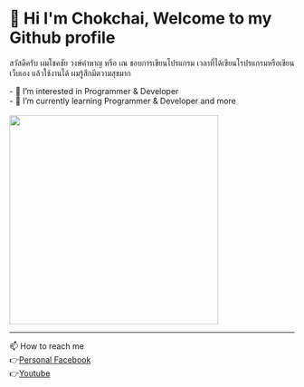 <h1>👋 Hi I'm Chokchai, Welcome to my Github profile </h1>
<p>สวัสดีครับ ผมโชคชัย วงษ์คำหาญ หรือ เณ ชอบการเขียนโปรแกรม เวลาที่ได้เขียนโรปรแกรมหรือเขียนเว็บเอง แล้วใช้งานได้ ผมรู้สึกมีตวามสุขมาก</p>
- 👀 I’m interested in Programmer & Developer <br>
- 🌱 I’m currently learning Programmer & Developer and more <br>

 <br>
<img src="https://user-images.githubusercontent.com/118688816/204085281-7a454aad-8a83-4fc8-8e89-cd4bd8b338bd.png" height="369">

<hr>
📫 How to reach me <br>
👉<a href="">Personal Facebook<a/> <br>
👉<a href="">Youtube<a/>
<!---
ChokchaiWKH/ChokchaiWKH is a ✨ special ✨ repository because its `README.md` (this file) appears on your GitHub profile.
You can click the Preview link to take a look at your changes.
--->
